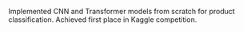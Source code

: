Implemented CNN and Transformer models from scratch for product classification. Achieved first place in Kaggle competition.
